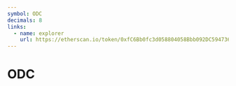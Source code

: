 ```yaml
---
symbol: ODC
decimals: 8
links:
  - name: explorer
    url: https://etherscan.io/token/0xfC6Bb0fc3d058804058Bbb092DC594736C496cbD
---
```


# ODC

